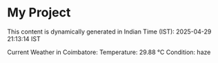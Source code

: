 # My Project

This content is dynamically generated in Indian Time (IST): 2025-04-29 21:13:14 IST


Current Weather in Coimbatore:
Temperature: 29.88 °C
Condition: haze
